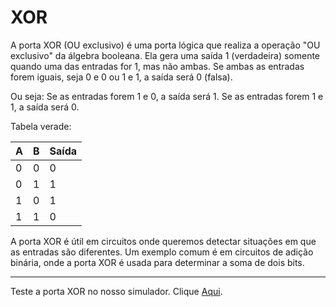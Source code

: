 # XOR

A porta XOR (OU exclusivo) é uma porta lógica que realiza a operação "OU exclusivo" da álgebra booleana. Ela gera uma saída 1 (verdadeira) somente quando uma das entradas for 1, mas não ambas. Se ambas as entradas forem iguais, seja 0 e 0 ou 1 e 1, a saída será 0 (falsa).

Ou seja:
Se as entradas forem 1 e 0, a saída será 1.
Se as entradas forem 1 e 1, a saída será 0.

Tabela verade:

| A | B | Saída |
|---|---|-------|
| 0 | 0 |   0   |
| 0 | 1 |   1   |
| 1 | 0 |   1   |
| 1 | 1 |   0   |

A porta XOR é útil em circuitos onde queremos detectar situações em que as entradas são diferentes. Um exemplo comum é em circuitos de adição binária, onde a porta XOR é usada para determinar a soma de dois bits.

---

Teste a porta XOR no nosso simulador. Clique [Aqui](https://umbarril.github.io/logic-simulator).
